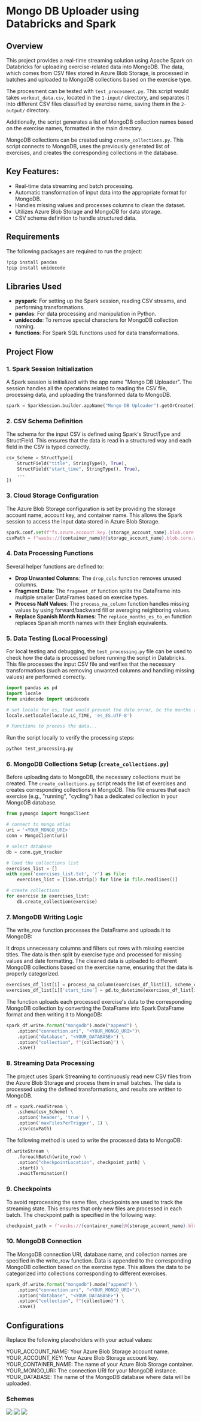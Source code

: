 # Mongo DB Uploader using Databricks and Spark

## Overview

This project provides a real-time streaming solution using Apache Spark on Databricks for uploading exercise-related data into MongoDB. The data, which comes from CSV files stored in Azure Blob Storage, is processed in batches and uploaded to MongoDB collections based on the exercise type.

The procesment can be tested with `test_procesment.py`. This script would takes `workout_data.csv`, located in the `1-input/` directory, and separates it into different CSV files classified by exercise name, saving them in the `2-output/` directory.

Additionally, the script generates a list of MongoDB collection names based on the exercise names, formatted in the main directory.

MongoDB collections can be created using `create_collections.py`. This script connects to MongoDB, uses the previously generated list of exercises, and creates the corresponding collections in the database.

## Key Features:
- Real-time data streaming and batch processing.
- Automatic transformation of input data into the appropriate format for MongoDB.
- Handles missing values and processes columns to clean the dataset.
- Utilizes Azure Blob Storage and MongoDB for data storage.
- CSV schema definition to handle structured data.


## Requirements

The following packages are required to run the project:

```bash
!pip install pandas
!pip install unidecode
```


## Libraries Used

- **pyspark**: For setting up the Spark session, reading CSV streams, and performing transformations.
- **pandas**: For data processing and manipulation in Python.
- **unidecode**: To remove special characters for MongoDB collection naming.
- **functions**: For Spark SQL functions used for data transformations.


## Project Flow

### 1. Spark Session Initialization
A Spark session is initialized with the app name "Mongo DB Uploader". The session handles all the operations related to reading the CSV file, processing data, and uploading the transformed data to MongoDB.

```python
spark = SparkSession.builder.appName("Mongo DB Uploader").getOrCreate()
```

### 2. CSV Schema Definition
The schema for the input CSV is defined using Spark's StructType and StructField. This ensures that the data is read in a structured way and each field in the CSV is typed correctly.

```python
csv_Scheme = StructType([
    StructField("title", StringType(), True),
    StructField("start_time", StringType(), True),
    ...
])
```

### 3. Cloud Storage Configuration
The Azure Blob Storage configuration is set by providing the storage account name, account key, and container name. This allows the Spark session to access the input data stored in Azure Blob Storage.

```python
spark.conf.set(f"fs.azure.account.key.{storage_account_name}.blob.core.windows.net", storage_account_key)
csvPath = f"wasbs://{container_name}@{storage_account_name}.blob.core.windows.net/input/"
```

### 4. Data Processing Functions
Several helper functions are defined to:

- **Drop Unwanted Columns**: The `drop_cols` function removes unused columns.
- **Fragment Data**: The `fragment_df` function splits the DataFrame into multiple smaller DataFrames based on exercise types.
- **Process NaN Values**: The `process_na_column` function handles missing values by using forward/backward fill or averaging neighboring values.
- **Replace Spanish Month Names**: The `replace_months_es_to_en` function replaces Spanish month names with their English equivalents.

### 5. Data Testing (Local Processing)
For local testing and debugging, the `test_processing.py` file can be used to check how the data is processed before running the script in Databricks. This file processes the input CSV file and verifies that the necessary transformations (such as removing unwanted columns and handling missing values) are performed correctly.

```python
import pandas as pd
import locale
from unidecode import unidecode

# set locale for es, that would prevent the date error, bc the months are in Spanish
locale.setlocale(locale.LC_TIME, 'es_ES.UTF-8')

# Functions to process the data...
```
Run the script locally to verify the processing steps:
```python
python test_processing.py
```
### 6. MongoDB Collections Setup (`create_collections.py`)
Before uploading data to MongoDB, the necessary collections must be created. The `create_collections.py` script reads the list of exercises and creates corresponding collections in MongoDB. This file ensures that each exercise (e.g., "running", "cycling") has a dedicated collection in your MongoDB database.

```python
from pymongo import MongoClient

# connect to mongo atlas
uri = '<YOUR_MONGO_URI>'
conn = MongoClient(uri)

# select database
db = conn.gym_tracker

# load the collections list
exercises_list = []
with open('exercises_list.txt', 'r') as file:
    exercises_list = [line.strip() for line in file.readlines()]

# create collections
for exercise in exercises_list:
    db.create_collection(exercise)
```

### 7. MongoDB Writing Logic
The write_row function processes the DataFrame and uploads it to MongoDB:

It drops unnecessary columns and filters out rows with missing exercise titles.
The data is then split by exercise type and processed for missing values and date formatting.
The cleaned data is uploaded to different MongoDB collections based on the exercise name, ensuring that the data is properly categorized.

```python
exercises_df_list[i] = process_na_column(exercises_df_list[i], scheme_cols)
exercises_df_list[i]['start_time'] = pd.to_datetime(exercises_df_list[i]['start_time'], format='%d %b %Y, %H:%M')
```
The function uploads each processed exercise's data to the corresponding MongoDB collection by converting the DataFrame into Spark DataFrame format and then writing it to MongoDB:
```python
spark_df.write.format("mongodb").mode("append") \
    .option("connection.uri", "<YOUR_MONGO_URI>")\
    .option("database", "<YOUR_DATABASE>") \
    .option("collection", f"{collection}") \
    .save()
```

### 8. Streaming Data Processing
The project uses Spark Streaming to continuously read new CSV files from the Azure Blob Storage and process them in small batches. The data is processed using the defined transformations, and results are written to MongoDB.

```python
df = spark.readStream \
    .schema(csv_Scheme) \
    .option('header', 'true') \
    .option('maxFilesPerTrigger', 1) \
    .csv(csvPath)
```
The following method is used to write the processed data to MongoDB:
```python
df.writeStream \
    .foreachBatch(write_row) \
    .option("checkpointLocation", checkpoint_path) \
    .start() \
    .awaitTermination()
```

### 9. Checkpoints
To avoid reprocessing the same files, checkpoints are used to track the streaming state. This ensures that only new files are processed in each batch. The checkpoint path is specified in the following way:
```python
checkpoint_path = f"wasbs://{container_name}@{storage_account_name}.blob.core.windows.net/checkpoints/"
```

### 10. MongoDB Connection
The MongoDB connection URI, database name, and collection names are specified in the write_row function. Data is appended to the corresponding MongoDB collection based on the exercise type. This allows the data to be categorized into collections corresponding to different exercises.
```python
spark_df.write.format("mongodb").mode("append") \
    .option("connection.uri", "<YOUR_MONGO_URI>")\
    .option("database", "<YOUR_DATABASE>") \
    .option("collection", f"{collection}") \
    .save()
```

## Configurations
Replace the following placeholders with your actual values:

YOUR_ACCOUNT_NAME: Your Azure Blob Storage account name.
YOUR_ACCOUNT_KEY: Your Azure Blob Storage account key.
YOUR_CONTAINER_NAME: The name of your Azure Blob Storage container.
YOUR_MONGO_URI: The connection URI for your MongoDB instance.
YOUR_DATABASE: The name of the MongoDB database where data will be uploaded.

### Schemes
<img src="https://github.com/Rogudev/azure-to-mongodb-spark/blob/main/schemes/1-reading.svg"/>
<img src="https://github.com/Rogudev/azure-to-mongodb-spark/blob/main/schemes/2-processment.svg"/>
<img src="https://github.com/Rogudev/azure-to-mongodb-spark/blob/main/schemes/3-uploading.svg"/>